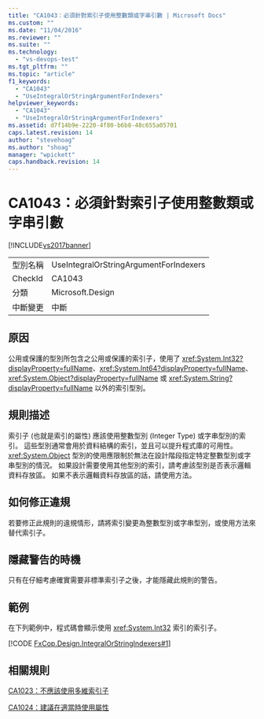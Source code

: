 ```yaml
---
title: "CA1043：必須針對索引子使用整數類或字串引數 | Microsoft Docs"
ms.custom: ""
ms.date: "11/04/2016"
ms.reviewer: ""
ms.suite: ""
ms.technology: 
  - "vs-devops-test"
ms.tgt_pltfrm: ""
ms.topic: "article"
f1_keywords: 
  - "CA1043"
  - "UseIntegralOrStringArgumentForIndexers"
helpviewer_keywords: 
  - "CA1043"
  - "UseIntegralOrStringArgumentForIndexers"
ms.assetid: d7f14b9e-2220-4f80-b6b8-48c655a05701
caps.latest.revision: 14
author: "stevehoag"
ms.author: "shoag"
manager: "wpickett"
caps.handback.revision: 14
---
```

# CA1043：必須針對索引子使用整數類或字串引數
[!INCLUDE[vs2017banner](../code-quality/includes/vs2017banner.md)]

|||  
|-|-|  
|型別名稱|UseIntegralOrStringArgumentForIndexers|  
|CheckId|CA1043|  
|分類|Microsoft.Design|  
|中斷變更|中斷|  
  
## 原因  
 公用或保護的型別所包含之公用或保護的索引子，使用了 <xref:System.Int32?displayProperty=fullName>、<xref:System.Int64?displayProperty=fullName>、<xref:System.Object?displayProperty=fullName> 或 <xref:System.String?displayProperty=fullName> 以外的索引型別。  
  
## 規則描述  
 索引子 \(也就是索引的屬性\) 應該使用整數型別 \(Integer Type\) 或字串型別的索引。  這些型別通常會用於資料結構的索引，並且可以提升程式庫的可用性。  <xref:System.Object> 型別的使用應限制於無法在設計階段指定特定整數型別或字串型別的情況。  如果設計需要使用其他型別的索引，請考慮該型別是否表示邏輯資料存放區。  如果不表示邏輯資料存放區的話，請使用方法。  
  
## 如何修正違規  
 若要修正此規則的違規情形，請將索引變更為整數型別或字串型別，或使用方法來替代索引子。  
  
## 隱藏警告的時機  
 只有在仔細考慮確實需要非標準索引子之後，才能隱藏此規則的警告。  
  
## 範例  
 在下列範例中，程式碼會顯示使用 <xref:System.Int32> 索引的索引子。  
  
 [!CODE [FxCop.Design.IntegralOrStringIndexers#1](../CodeSnippet/VS_Snippets_CodeAnalysis/FxCop.Design.IntegralOrStringIndexers#1)]  
  
## 相關規則  
 [CA1023：不應該使用多維索引子](../code-quality/ca1023-indexers-should-not-be-multidimensional.md)  
  
 [CA1024：建議在適當時使用屬性](../code-quality/ca1024-use-properties-where-appropriate.md)